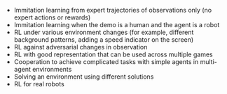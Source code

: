 * Immitation learning from expert trajectories of observations only (no expert actions or rewards)
* Immitation learning when the demo is a human and the agent is a robot
* RL under various environment changes (for example, different background patterns, adding a speed indicator on the screen)
* RL against adversarial changes in observation
* RL with good representation that can be used across multiple games
* Cooperation to achieve complicated tasks with simple agents in multi-agent environments
* Solving an environment using different solutions
* RL for real robots

